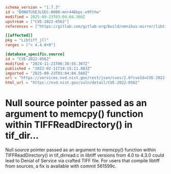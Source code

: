 ```toml
schema_version = "1.7.3"
id = "DONOTUSEJLSEC-0000-mnr448kpc-e9fthw"
modified = 2025-09-23T03:04:04.560Z
upstream = ["CVE-2022-0562"]
references = ["https://gitlab.com/gitlab-org/build/omnibus-mirror/libtiff/-/commit/561599c99f987dc32ae110370cfdd7df7975586b", "https://gitlab.com/gitlab-org/cves/-/blob/master/2022/CVE-2022-0562.json", "https://gitlab.com/libtiff/libtiff/-/issues/362", "https://lists.debian.org/debian-lts-announce/2022/03/msg00001.html", "https://lists.fedoraproject.org/archives/list/package-announce%40lists.fedoraproject.org/message/DZEHZ35XVO2VBZ4HHCMM6J6TQIDSBQOM/", "https://security.gentoo.org/glsa/202210-10", "https://security.netapp.com/advisory/ntap-20220318-0001/", "https://www.debian.org/security/2022/dsa-5108", "https://gitlab.com/gitlab-org/build/omnibus-mirror/libtiff/-/commit/561599c99f987dc32ae110370cfdd7df7975586b", "https://gitlab.com/gitlab-org/cves/-/blob/master/2022/CVE-2022-0562.json", "https://gitlab.com/libtiff/libtiff/-/issues/362", "https://lists.debian.org/debian-lts-announce/2022/03/msg00001.html", "https://lists.fedoraproject.org/archives/list/package-announce%40lists.fedoraproject.org/message/DZEHZ35XVO2VBZ4HHCMM6J6TQIDSBQOM/", "https://security.gentoo.org/glsa/202210-10", "https://security.netapp.com/advisory/ntap-20220318-0001/", "https://www.debian.org/security/2022/dsa-5108"]

[[affected]]
pkg = "Libtiff_jll"
ranges = ["< 4.4.0+0"]

[database_specific.source]
id = "CVE-2022-0562"
modified = "2024-11-21T06:38:55.367Z"
published = "2022-02-11T18:15:11.083Z"
imported = "2025-09-23T03:04:04.560Z"
url = "https://services.nvd.nist.gov/rest/json/cves/2.0?cveId=CVE-2022-0562"
html_url = "https://nvd.nist.gov/vuln/detail/CVE-2022-0562"
```

# Null source pointer passed as an argument to memcpy() function within TIFFReadDirectory() in tif_dir...

Null source pointer passed as an argument to memcpy() function within TIFFReadDirectory() in tif_dirread.c in libtiff versions from 4.0 to 4.3.0 could lead to Denial of Service via crafted TIFF file. For users that compile libtiff from sources, a fix is available with commit 561599c.

